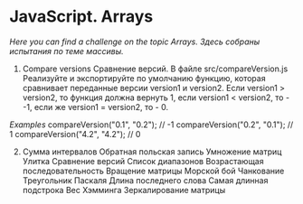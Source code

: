 # JavaScript. Arrays
_Here you can find a challenge on the topic Arrays._
_Здесь собраны испытания по теме массивы._

1) Compare versions
Cравнение версий. В файле src/compareVersion.js
Реализуйте и экспортируйте по умолчанию функцию, которая сравнивает переданные версии version1 и version2. Если version1 > version2, то функция должна вернуть 1, если version1 < version2, то - -1, если же version1 = version2, то - 0.

_Examples_
compareVersion("0.1", "0.2"); // -1
compareVersion("0.2", "0.1"); // 1
compareVersion("4.2", "4.2"); // 0

2) Сумма интервалов
Обратная польская запись
Умножение матриц
Улитка
Cравнение версий
Cписок диапазонов
Возрастающая последовательность
Вращение матрицы
Морской бой
Чанкование
Треугольник Паскаля
Длина последнего слова
Самая длинная подстрока
Вес Хэмминга
Зеркалирование матрицы 	